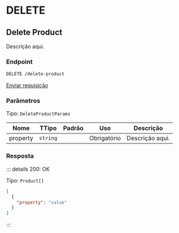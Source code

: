 # DELETE

## Delete Product

Descrição aqui.

### Endpoint

```sh
DELETE /delete-product
```

[Enviar requisição](https://hopp.sh/r/4hjGNhODvoNS '/delete-product')

### Parâmetros

Tipo: `DeleteProductParams`

| Nome     | TTipo    | Padrão | Uso         | Descrição       |
| -------- | -------- | ------ | ----------- | --------------- |
| property | `string` |        | Obrigatório | Descrição aqui. |

### Resposta

::: details 200: OK

Tipo: `Product[]`

```json
[
  {
    "property": "value"
  }
]
```

:::
